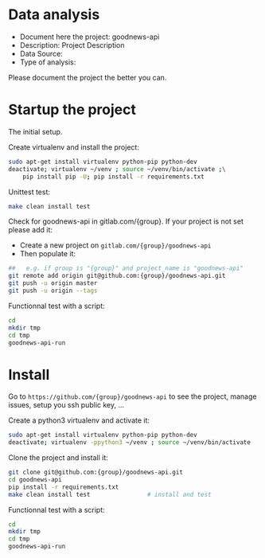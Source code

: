 # Data analysis
- Document here the project: goodnews-api
- Description: Project Description
- Data Source:
- Type of analysis:

Please document the project the better you can.

# Startup the project

The initial setup.

Create virtualenv and install the project:
```bash
sudo apt-get install virtualenv python-pip python-dev
deactivate; virtualenv ~/venv ; source ~/venv/bin/activate ;\
    pip install pip -U; pip install -r requirements.txt
```

Unittest test:
```bash
make clean install test
```

Check for goodnews-api in gitlab.com/{group}.
If your project is not set please add it:

- Create a new project on `gitlab.com/{group}/goodnews-api`
- Then populate it:

```bash
##   e.g. if group is "{group}" and project_name is "goodnews-api"
git remote add origin git@github.com:{group}/goodnews-api.git
git push -u origin master
git push -u origin --tags
```

Functionnal test with a script:

```bash
cd
mkdir tmp
cd tmp
goodnews-api-run
```

# Install

Go to `https://github.com/{group}/goodnews-api` to see the project, manage issues,
setup you ssh public key, ...

Create a python3 virtualenv and activate it:

```bash
sudo apt-get install virtualenv python-pip python-dev
deactivate; virtualenv -ppython3 ~/venv ; source ~/venv/bin/activate
```

Clone the project and install it:

```bash
git clone git@github.com:{group}/goodnews-api.git
cd goodnews-api
pip install -r requirements.txt
make clean install test                # install and test
```
Functionnal test with a script:

```bash
cd
mkdir tmp
cd tmp
goodnews-api-run
```
